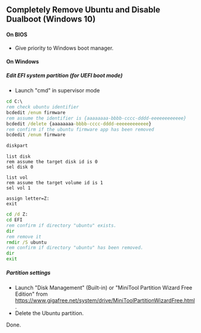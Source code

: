 ## Completely Remove Ubuntu and Disable Dualboot (Windows 10)

#### On BIOS
- Give priority to Windows boot manager.

#### On Windows

##### Edit EFI system partition (for UEFI boot mode)
- Launch "cmd" in supervisor mode
```bat
cd C:\
rem check ubuntu identifier
bcdedit /enum firmware
rem assume the identifier is {aaaaaaaa-bbbb-cccc-dddd-eeeeeeeeeeee}
bcdedit /delete {aaaaaaaa-bbbb-cccc-dddd-eeeeeeeeeeee}
rem confirm if the ubuntu firmware app has been removed
bcdedit /enum firmware

diskpart
```

```diskpart
list disk
rem assume the target disk id is 0
sel disk 0

list vol
rem assume the target volume id is 1
sel vol 1

assign letter=Z:
exit
```

```bat
cd /d Z:
cd EFI
rem confirm if directory "ubuntu" exists.
dir
rem remove it
rmdir /S ubuntu
rem confirm if directory "ubuntu" has been removed.
dir
exit
```

##### Partition settings
- Launch "Disk Management" (Built-in) 
or
"MiniTool Partition Wizard Free Edition" from https://www.gigafree.net/system/drive/MiniToolPartitionWizardFree.html .
- Delete the Ubuntu partition.

Done.